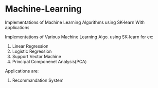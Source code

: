 # Machine-Learning
Implementations of Machine Learning Algorithms using SK-learn With applications

Implementations of Various Machine Learning Algo. using SK-learn for ex:
1. Linear Regression
2. Logistic Regression
3. Support Vector Machine
4. Principal Componenet Analysis(PCA)

Applications are:
1. Recommandation System
